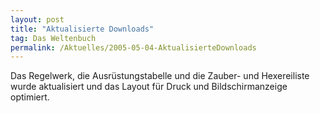 ```yaml
---
layout: post
title: "Aktualisierte Downloads"
tag: Das Weltenbuch
permalink: /Aktuelles/2005-05-04-AktualisierteDownloads
---
```



Das Regelwerk, die Ausrüstungstabelle und die Zauber- und Hexereiliste wurde aktualisiert und das Layout für Druck und Bildschirmanzeige optimiert.


